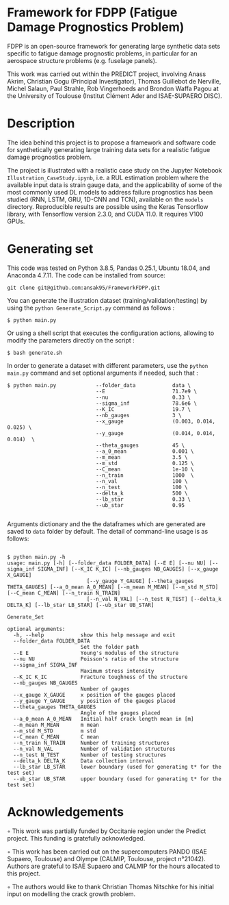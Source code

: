 # Framework for FDPP (Fatigue Damage Prognostics Problem)

FDPP is an open-source framework for generating large synthetic data sets specific to fatigue damage prognostic problems, in particular for an aerospace structure problems (e.g. fuselage panels). 

This work was carried out within the PREDICT project, involving Anass Akrim, Christian Gogu (Principal Investigator), Thomas Guillebot de Nerville, Michel Salaun, Paul Strahle, Rob Vingerhoeds and Brondon Waffa Pagou at the University of Toulouse (Institut Clément Ader and ISAE-SUPAERO DISC).


# Description

The idea behind this project is to propose a framework and software code for synthetically generating large training data sets for a realistic fatigue damage prognostics problem. 

The project is illustrated with a realistic case study on the Jupyter Notebook ``Illustration_CaseStudy.ipynb``, i.e. a RUL estimation problem where the available input data is strain gauge data, and the applicability of some of the most commonly used DL models to address failure prognostics has been studied (RNN, LSTM, GRU, 1D-CNN and TCN), available on the ``models`` directory. Reproducible results are possible using the Keras Tensorflow library, with Tensorflow version 2.3.0, and CUDA 11.0. It requires V100 GPUs.



# Generating set

This code was tested on Python 3.8.5, Pandas 0.25.1, Ubuntu 18.04, and Anaconda 4.7.11. The code can be installed from source:

```
git clone git@github.com:ansak95/FrameworkFDPP.git
```

You can generate the illustration dataset (training/validation/testing) by using the `python Generate_Script.py` command as follows :

```
$ python main.py 
```
Or using a shell script that executes the configuration actions, allowing to modify the parameters directly on the script : 

```
$ bash generate.sh 
```


In order to generate a dataset with different parameters, use the `python main.py` command and set optional arguments if needed, such that :

```
$ python main.py             --folder_data            data \
                             --E                      71.7e9 \
                             --nu                     0.33 \
                             --sigma_inf              78.6e6 \
                             --K_IC                   19.7 \
                             --nb_gauges              3 \
                             --x_gauge                (0.003, 0.014, 0.025) \
                             --y_gauge                (0.014, 0.014, 0.014)  \
                             --theta_gauges           45 \
                             --a_0_mean               0.001 \
                             --m_mean                 3.5 \
                             --m_std                  0.125 \
                             --C_mean                 1e-10 \
                             --n_train                1000  \
                             --n_val                  100 \
                             --n_test                 100 \
                             --delta_k                500 \
                             --lb_star                0.33 \
                             --ub_star                0.95 
 
```


Arguments dictionary and the the dataframes which are generated are saved to `data` folder by default.
The detail of command-line usage is as follows:

```

$ python main.py -h
usage: main.py [-h] [--folder_data FOLDER_DATA] [--E E] [--nu NU] [--sigma_inf SIGMA_INF] [--K_IC K_IC] [--nb_gauges NB_GAUGES] [--x_gauge X_GAUGE]
                          [--y_gauge Y_GAUGE] [--theta_gauges THETA_GAUGES] [--a_0_mean A_0_MEAN] [--m_mean M_MEAN] [--m_std M_STD] [--C_mean C_MEAN] [--n_train N_TRAIN]
                          [--n_val N_VAL] [--n_test N_TEST] [--delta_k DELTA_K] [--lb_star LB_STAR] [--ub_star UB_STAR]

Generate_Set

optional arguments:
  -h, --help            show this help message and exit
  --folder_data FOLDER_DATA
                        Set the folder path
  --E E                 Young's modulus of the structure
  --nu NU               Poisson's ratio of the structure
  --sigma_inf SIGMA_INF
                        Maximum stress intensity
  --K_IC K_IC           Fracture toughness of the structure
  --nb_gauges NB_GAUGES
                        Number of gauges
  --x_gauge X_GAUGE     x position of the gauges placed
  --y_gauge Y_GAUGE     y position of the gauges placed
  --theta_gauges THETA_GAUGES
                        Angle of the gauges placed
  --a_0_mean A_0_MEAN   Initial half crack length mean in [m]
  --m_mean M_MEAN       m mean 
  --m_std M_STD         m std 
  --C_mean C_MEAN       C mean 
  --n_train N_TRAIN     Number of training structures
  --n_val N_VAL         Number of validation structures
  --n_test N_TEST       Number of testing structures
  --delta_k DELTA_K     Data collection interval
  --lb_star LB_STAR     lower boundary (used for generating t* for the test set)
  --ub_star UB_STAR     upper boundary (used for generating t* for the test set)
```



# Acknowledgements

◦ This work was partially funded by Occitanie region under the Predict project. This funding is gratefully acknowledged. 

◦ This work has been carried out on the supercomputers PANDO (ISAE Supaero, Toulouse) and Olympe (CALMIP, Toulouse, project n°21042). Authors are grateful to ISAE Supaero and CALMIP for the hours allocated to this project.

◦ The authors would like to thank Christian Thomas Nitschke for his initial input on modelling the crack growth problem.
